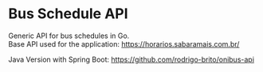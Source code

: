 # Bus Schedule API

Generic API for bus schedules in Go.<br>
Base API used for the application: https://horarios.sabaramais.com.br/

Java Version with Spring Boot: https://github.com/rodrigo-brito/onibus-api
